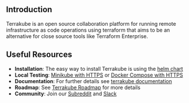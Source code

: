 ## Introduction

Terrakube is an open source collaboration platform for running remote infrastructure as code operations using terraform that aims to be an alternative for close source tools like Terraform Enterprise. 

## Useful Resources

- **Installation**: The easy way to install Terrakube is using the [helm chart](https://github.com/AzBuilder/terrakube-helm-chart)
- **Local Testing**: [Minikube with HTTPS](https://docs.terrakube.io/getting-started/deployment/minikube-+-https) or [Docker Compose with HTTPS](https://docs.terrakube.io/getting-started/docker-compose)
- **Documentation**: For further details see [terrakube documentation](https://docs.terrakube.org)
- **Roadmap**: See [Terrakube Roadmap](https://github.com/AzBuilder/terrakube/milestones) for more details
- **Community**: Join our  [Subreddit](https://www.reddit.com/r/terrakube/) and [Slack](https://join.slack.com/t/terrakubeworkspace/shared_invite/zt-2cx6yn95t-2CTBGvsQhBQJ5bfbG4peFg)
